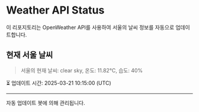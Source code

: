 
# Weather API Status

이 리포지토리는 OpenWeather API를 사용하여 서울의 날씨 정보를 자동으로 업데이트합니다.

## 현재 서울 날씨
> 서울의 현재 날씨: clear sky, 온도: 11.82°C, 습도: 40%

⏳ 업데이트 시간: 2025-03-21 10:15:00 (UTC)

---
자동 업데이트 봇에 의해 관리됩니다.
